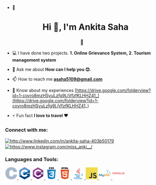 - 👋 <h1 align="center">Hi 👋, I'm Ankita Saha</h1>
<h3 align="center">👤</h3>

- 💻 I have done two projects. **1. Online Grievance System, 2. Tourism management system**

- 💬 Ask me about **How can I help you 😊.**

- 📫 How to reach me **asaha5109@gmail.com**

- 📄 Know about my experiences [https://drive.google.com/folderview?id=1-covro8mzHSyuLzfg9LjVfzfKLHHZ41_](https://drive.google.com/folderview?id=1-covro8mzHSyuLzfg9LjVfzfKLHHZ41_)

- ⚡ Fun fact **I love to travel ❤️**

<h3 align="left">Connect with me:</h3>
<p align="left">
<a href="https://linkedin.com/in/http://www.linkedin.com/in/ankita-saha-403b50179" target="blank"><img align="center" src="https://cdn.jsdelivr.net/npm/simple-icons@3.0.1/icons/linkedin.svg" alt="http://www.linkedin.com/in/ankita-saha-403b50179" height="30" width="40" /></a>
<a href="https://instagram.com/https://www.instagram.com/miss_anki__/" target="blank"><img align="center" src="https://cdn.jsdelivr.net/npm/simple-icons@3.0.1/icons/instagram.svg" alt="https://www.instagram.com/miss_anki__/" height="30" width="40" /></a>
</p>

<h3 align="left">Languages and Tools:</h3>
<p align="left"> <a href="https://www.cprogramming.com/" target="_blank"> <img src="https://raw.githubusercontent.com/devicons/devicon/master/icons/c/c-original.svg" alt="c" width="40" height="40"/> </a> <a href="https://www.w3schools.com/cpp/" target="_blank"> <img src="https://raw.githubusercontent.com/devicons/devicon/master/icons/cplusplus/cplusplus-original.svg" alt="cplusplus" width="40" height="40"/> </a> <a href="https://www.w3schools.com/cs/" target="_blank"> <img src="https://raw.githubusercontent.com/devicons/devicon/master/icons/csharp/csharp-original.svg" alt="csharp" width="40" height="40"/> </a> <a href="https://www.w3schools.com/css/" target="_blank"> <img src="https://raw.githubusercontent.com/devicons/devicon/master/icons/css3/css3-original-wordmark.svg" alt="css3" width="40" height="40"/> </a> <a href="https://www.w3.org/html/" target="_blank"> <img src="https://raw.githubusercontent.com/devicons/devicon/master/icons/html5/html5-original-wordmark.svg" alt="html5" width="40" height="40"/> </a> <a href="https://www.java.com" target="_blank"> <img src="https://raw.githubusercontent.com/devicons/devicon/master/icons/java/java-original.svg" alt="java" width="40" height="40"/> </a> <a href="https://developer.mozilla.org/en-US/docs/Web/JavaScript" target="_blank"> <img src="https://raw.githubusercontent.com/devicons/devicon/master/icons/javascript/javascript-original.svg" alt="javascript" width="40" height="40"/> </a> <a href="https://www.mysql.com/" target="_blank"> <img src="https://raw.githubusercontent.com/devicons/devicon/master/icons/mysql/mysql-original-wordmark.svg" alt="mysql" width="40" height="40"/> </a> <a href="https://www.oracle.com/" target="_blank"> <img src="https://raw.githubusercontent.com/devicons/devicon/master/icons/oracle/oracle-original.svg" alt="oracle" width="40" height="40"/> </a> </p>
